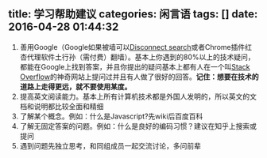 title: 学习帮助建议
categories: 闲言语
tags: []
date: 2016-04-28 01:44:32
---
1. 善用Google（Google如果被墙可以[Disconnect search][1]或者Chrome插件红杏代理软件土行孙（需付费）翻墙）。基本上你遇到的80%以上的技术疑问，都能在Google上找到答案，并且你提出的疑问基本上都有人在一个叫[Stack Overflow][2]的神奇网站上提问过并且有人做了很好的回答。**记住：想要在技术的道路上走得更远，就不要使用某度。**
2. 提高英文阅读能力。基本上所有计算机技术都是外国人发明的，所以英文的文档和说明都比较全面和精细
3. 了解某个概念。例如：什么是Javascript?先wiki后百度百科
4. 了解无固定答案的问题。例如：什么是良好的编码习惯？建议在知乎上搜索或提问
5. 遇到问题先独立思考，和同组成员一起交流讨论，多问前辈


  [1]: https://search.disconnect.me/searchTerms/
  [2]: http://stackoverflow.com/
